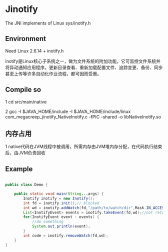# Jinotify
The JNI implements of Linux sys/inotify.h

## Environment
Need Linux 2.6.14 + inotify.h

inotify是Linux核心子系统之一，做为文件系统的附加功能，它可监控文件系统并将异动通知应用程序。更新目录查看、重新加载配置文件、追踪变更、备份、同步甚至上传等许多自动化作业流程，都可因而受惠。

## Compile so

1 cd src/main/native

2 gcc -I $JAVA_HOME/include -I $JAVA_HOME/include/linux com_megacreep_jinotify_NativeInotify.c -fPIC -shared -o libNativeInotify.so

## 内存占用

1 native代码在JVM线程中被调用，所需内存由JVM堆内存分配，在代码执行结束后，由JVM负责回收


## Example

```java

public class Demo {

    public static void main(String...args) {
        Inotify inotify = new Inotify();
        int fd = inotify.init();// blocked
        int wd = inotify.addWatch(fd,"/path/to/watch/dir",Mask.IN_ACCESS);
        List<InotifyEvent> events = inotify.takeEvent(fd,wd);//not return until some events happened
        for(InotifyEvent event : events) {
            //do something
            System.out.println(event);
        }
        int code = inotify.removeWatch(fd,wd);
    }
}

```

